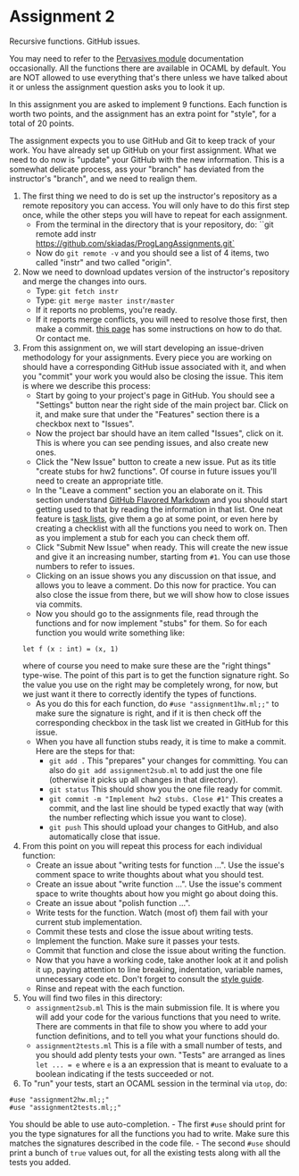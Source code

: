 # Assignment 2

Recursive functions. GitHub issues.

You may need to refer to the [Pervasives module](http://caml.inria.fr/pub/docs/manual-ocaml/libref/Pervasives.html) documentation occasionally. All the functions there are available in OCAML by default. You are NOT allowed to use everything that's there unless we have talked about it or unless the assignment question asks you to look it up.

In this assignment you are asked to implement 9 functions. Each function is worth two points, and the assignment has an extra point for "style", for a total of 20 points.

The assignment expects you to use GitHub and Git to keep track of your work. You have already set up GitHub on your first assignment. What we need to do now is "update" your GitHub with the new information. This is a somewhat delicate process, ass your "branch" has deviated from the instructor's "branch", and we need to realign them.

1. The first thing we need to do is set up the instructor's repository as a remote repository you can access. You will only have to do this first step once, while the other steps you will have to repeat for each assignment.
    - From the terminal in the directory that is your repository, do: ``git remote add instr https://github.com/skiadas/ProgLangAssignments.git`
    - Now do `git remote -v` and you should see a list of 4 items, two called "instr" and two called "origin".
2. Now we need to download updates version of the instructor's repository and merge the changes into ours.
    - Type: `git fetch instr`
    - Type: `git merge master instr/master`
    - If it reports no problems, you're ready.
    - If it reports merge conflicts, you will need to resolve those first, then make a commit. [this page](https://help.github.com/articles/resolving-a-merge-conflict-from-the-command-line/) has some instructions on how to do that. Or contact me.
3. From this assignment on, we will start developing an issue-driven methodology for your assignments. Every piece you are working on should have a corresponding GitHub issue associated with it, and when you "commit" your work you would also be closing the issue. This item is where we describe this process:
    - Start by going to your project's page in GitHub. You should see a "Settings" button near the right side of the main project bar. Click on it, and make sure that under the "Features" section there is a checkbox next to "Issues".
    - Now the project bar should have an item called "Issues", click on it. This is where you can see pending issues, and also create new ones.
    - Click the "New Issue" button to create a new issue. Put as its title "create stubs for hw2 functions". Of course in future issues you'll need to create an appropriate title.
    - In the "Leave a comment" section you an elaborate on it. This section understand [GitHub Flavored Markdown](https://help.github.com/articles/github-flavored-markdown/) and you should start getting used to that by reading the information in that list. One neat feature is [task lists](https://github.com/blog/1825-task-lists-in-all-markdown-documents), give them a go at some point, or even here by creating a checklist with all the functions you need to work on. Then as you implement a stub for each you can check them off.
    - Click "Submit New Issue" when ready. This will create the new issue and give it an increasing number, starting from `#1`. You can use those numbers to refer to issues.
    - Clicking on an issue shows you any discussion on that issue, and allows you to leave a comment. Do this now for practice. You can also close the issue from there, but we will show how to close issues via commits.
    - Now you should go to the assignments file, read through the functions and for now implement "stubs" for them. So for each function you would write something like:
    ```
    let f (x : int) = (x, 1)
    ```
    where of course you need to make sure these are the "right things" type-wise. The point of this part is to get the function signature right. So the value you use on the right may be completely wrong, for now, but we just want it there to correctly identify the types of functions.
    - As you do this for each function, do `#use "assignment1hw.ml;;"` to make sure the signature is right, and if it is then check off the corresponding checkbox in the task list we created in GitHub for this issue.
    - When you have all function stubs ready, it is time to make a commit. Here are the steps for that:
        - `git add .` This "prepares" your changes for committing. You can also do `git add assignment2sub.ml` to add just the one file (otherwise it picks up all changes in that directory).
        - `git status` This should show you the one file ready for commit.
        - `git commit -m "Implement hw2 stubs. Close #1"` This creates a commit, and the last line should be typed exactly that way (with the number reflecting which issue you want to close).
        - `git push` This should upload your changes to GitHub, and also automatically close that issue.
4. From this point on you will repeat this process for each individual function:
    - Create an issue about "writing tests for function ...". Use the issue's comment space to write thoughts about what you should test.
    - Create an issue about "write function ...". Use the issue's comment space to write thoughts about how you might go about doing this.
    - Create an issue about "polish function ...".
    - Write tests for the function. Watch (most of) them fail with your current stub implementation.
    - Commit these tests and close the issue about writing tests.
    - Implement the function. Make sure it passes your tests.
    - Commit that function and close the issue about writing the function.
    - Now that you have a working code, take another look at it and polish it up, paying attention to line breaking, indentation, variable names, unnecessary code etc. Don't forget to consult the [style guide](../notes/style.md).
    - Rinse and repeat with the each function.
7. You will find two files in this directory:
    - `assignment2sub.ml` This is the main submission file. It is where you will add your code for the various functions that you need to write. There are comments in that file to show you where to add your function definitions, and to tell you what your functions should do.
    - `assignment2tests.ml` This is a file with a small number of tests, and you should add plenty tests your own. "Tests" are arranged as lines `let ... = e` where `e` is a an expression that is meant to evaluate to a boolean indicating if the tests succeeded or not.
8. To "run" your tests, start an OCAML session in the terminal via `utop`, do:
```
#use "assignment2hw.ml;;"
#use "assignment2tests.ml;;"
```
You should be able to use auto-completion.
    - The first `#use` should print for you the type signatures for all the functions you had to write. Make sure this matches the signatures described in the code file.
    - The second `#use` should print a bunch of `true` values out, for all the existing tests along with all the tests you added.
